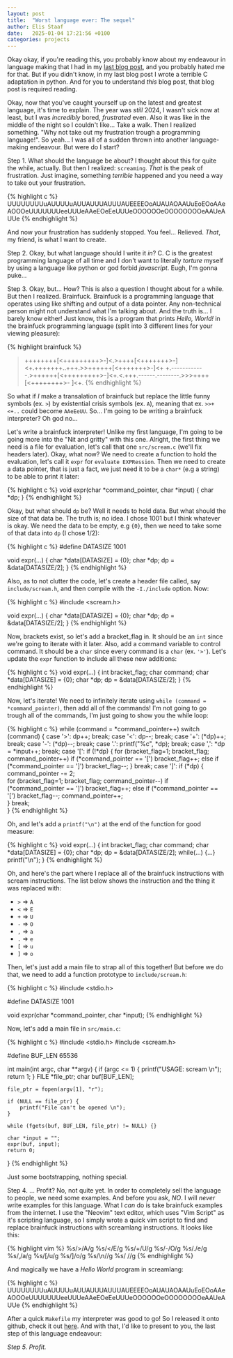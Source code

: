 ```yaml
---
layout: post
title:  "Worst language ever: The sequel"
author: Elis Staaf
date:   2025-01-04 17:21:56 +0100
categories: projects
---
```


Okay okay, if you're reading this, you probably know about my endeavour
in language making that I had in my
[last blog post](https://elisstaaf.github.io/projects/2025/01/01/worst-language.html),
and you probably hated me for that. But if you didn't know, in my last blog
post I wrote a terrible C adaptation in python. And for you to understand *this*
blog post, that blog post is required reading.

Okay, now that you've caught yourself up on the latest and greatest language,
it's time to explain. The year was *still* 2024, I wasn't sick now at least,
but I was *incredibly* bored, *frustrated* even. Also it was like in the middle
of the night so I couldn't like... Take a walk. Then I realized something. "Why
not take out my frustration trough a programming language!". So yeah... I was
all of a sudden thrown into another language-making endeavour. But were do I 
start?

Step 1. What should the language be about? I thought about this for quite
the while, actually. But then I realized: `screaming`. *That* is the peak of
frustration. Just imagine, something *terrible* happened and you need a way
to take out your frustration.

{% highlight c %}
UUUUUUUUuAUUUUuAUUAUUUAUUUAUEEEEOoAUAUAOAAUuEoEOoAAeAOOOeUUUUUUUeeUUUeAAeEOeEeUUUeOOOOOOeOOOOOOOOeAAUeAUUe
{% endhighlight %}

And now your frustration has suddenly stopped. You feel... Relieved. *That*, my
friend, is what I want to create.

Step 2. Okay, but what language should I write it *in*? C. C is the greatest
programming language of all time and I don't want to literally *torture* myself
by using a language like python or god forbid *javascript*. Eugh, I'm gonna puke...

Step 3. Okay, but... How? This is also a question I thought about for a while.
But then I realized. Brainfuck. Brainfuck is a programming language that
operates using like shifting and output of a data pointer. Any non-technical
person might not understand what I'm talking about. And the truth is... I
barely know either! Just know, this is a program that prints *Hello, World!* 
in the brainfuck programming language (split into 3 different lines
for your viewing pleasure):

{% highlight brainfuck %}
>++++++++[<+++++++++>-]<.>++++[<+++++++>-]<+.+++++++..+++.>>++++++[<+++++++>-]<+
+.------------.>++++++[<+++++++++>-]<+.<.+++.------.--------.>>>++++[<++++++++>-
]<+.
{% endhighlight %}

So what if *I* make a transalation of brainfuck but replace the little funny
symbols (ex. `>`) by existential crisis symbols (ex. `A`), meaning that ex.
`>>+<+..` could become `AAeEeUU`. So... I'm going to be writing a brainfuck
interpreter? Oh god no...

Let's write a brainfuck interpreter! Unlike my first language, I'm going to
be going more into the "Nit and gritty" with this one. Alright, the first thing
we need is a file for evaluation, let's call that one `src/scream.c` (we'll fix 
headers later). Okay, what now? We need to create a function to hold the
evaluation, let's call it `expr` for `evaluate EXPRession`. Then we need
to create a data pointer, that is just a fact, we just need it to be a 
``char*`` (e.g a string) to be able to print it later:

{% highlight c %}
void expr(char *command_pointer, char *input) {
    char *dp;
}
{% endhighlight %}

Okay, but what should `dp` be? Well it needs to hold data. But what
should the size of that data be. The truth is; no idea. I chose 1001
but I think whatever is okay. We need the data to be empty, e.g `{0}`,
then we need to take some of that data into `dp` (I chose 1/2):

{% highlight c %}
#define DATASIZE 1001

void expr(...) {
    char *data[DATASIZE] = {0};
    char *dp;
    dp = &data[DATASIZE/2];
}
{% endhighlight %}

Also, as to not clutter the code, let's create a header file called,
say `include/scream.h`, and then compile with the `-I./include`
option. Now:

{% highlight c %}
#include <scream.h>

void expr(...) {
    char *data[DATASIZE] = {0};
    char *dp;
    dp = &data[DATASIZE/2];
}
{% endhighlight %}

Now, brackets exist, so let's add a bracket_flag in. It should
be an `int` since we're going to iterate with it later. Also,
add a command variable to control command. It should be a
`char` since every command is a `char` (ex. `'>'`). Let's
update the `expr` function to include all these new additions:

{% highlight c %}
void expr(...) {
    int bracket_flag;
    char command;
    char *data[DATASIZE] = {0};
    char *dp;
    dp = &data[DATASIZE/2];
}
{% endhighlight %}

Now, let's iterate! We need to infinitely iterate using `while (command = *command_pointer)`,
then add all of the commands! I'm not going to go trough all of the commands, I'm just
going to show you the while loop:

{% highlight c %}
  while (command = *command_pointer++)
    switch (command) {
    case '>':
      dp++;
      break;
    case '<':
      dp--;
      break;
    case '+':
      (*dp)++;
      break;
    case '-':
      (*dp)--;
      break;
    case '.':
      printf("%c", *dp);
      break;
    case ',': 
      *dp = *input++;
      break;
    case '[':
      if (!*dp) { 
        for (bracket_flag=1; bracket_flag; command_pointer++)
          if (*command_pointer == '[')
            bracket_flag++;
          else if (*command_pointer == ']')
            bracket_flag--;
      } 
      break;
    case ']':
      if (*dp) {
        command_pointer -= 2;  
        for (bracket_flag=1; bracket_flag; command_pointer--)
          if (*command_pointer == ']')
            bracket_flag++;
          else if (*command_pointer == '[')
            bracket_flag--;
        command_pointer++;     
      }
      break;  
    }
{% endhighlight %}

Oh, and let's add a `printf("\n")` at the end
of the function for good measure:

{% highlight c %}
void expr(...) {
    int bracket_flag;
    char command;
    char *data[DATASIZE] = {0};
    char *dp;
    dp = &data[DATASIZE/2];
    while(...) {...}
    printf("\n");
}
{% endhighlight %}

Oh, and here's the part where I replace all of the brainfuck
instructions with scream instructions. The list below shows
the instruction and the thing it was replaced with:

- `>` => `A`
- `<` => `E`
- `+` => `U`
- `-` => `O`
- `,` => `a`
- `.` => `e`
- `[` => `u`
- `]` => `o`

Then, let's just add a main file to strap all of this together!
But before we do that, we need to add a function prototype to
`include/scream.h`:

{% highlight c %}
#include <stdio.h>

#define DATASIZE 1001

void expr(char *command_pointer, char *input);
{% endhighlight %}

Now, let's add a main file in `src/main.c`:

{% highlight c %}
#include <stdio.h>
#include <scream.h>

#define BUF_LEN 65536

int main(int argc, char **argv) {
    if (argc <= 1) {
        printf("USAGE: scream <file>\n");
        return 1;
    }
    FILE *file_ptr;
    char buf[BUF_LEN];

    file_ptr = fopen(argv[1], "r");

    if (NULL == file_ptr) {
        printf("File can't be opened \n");
    }

    while (fgets(buf, BUF_LEN, file_ptr) != NULL) {}
	
	char *input = "";
	expr(buf, input);
	return 0;
}
{% endhighlight %}

Just some bootstrapping, nothing special.

Step 4. ... Profit? No, not quite yet. In order to completely sell the
language to people, we need some examples. And before you ask, *NO*. I
will *never* write examples for this language. What I *can* do is take
brainfuck examples from the internet. I use the "Neovim" text editor,
which uses "Vim Script" as it's scripting language, so I simply wrote
a quick vim script to find and replace brainfuck instructions with
screamlang instructions. It looks like this:

{% highlight vim %}
%s/>/A/g
%s/</E/g
%s/+/U/g
%s/-/O/g
%s/\./e/g
%s/,/a/g
%s/\[/u/g
%s/\]/o/g
%s/\n//g
%s/ //g
{% endhighlight %}

And magically we have a *Hello World* program in screamlang:

{% highlight c %}
UUUUUUUUuAUUUUuAUUAUUUAUUUAUEEEEOoAUAUAOAAUuEoEOoAAeAOOOeUUUUUUUeeUUUeAAeEOeEeUUUeOOOOOOeOOOOOOOOeAAUeAUUe
{% endhighlight %}

After a quick `Makefile` my interpreter was good to go! So I released it onto github,
check it out [here](https://github.com/ElisStaaf/scream). And with that, I'd like to
present to you, the last step of this language endeavour:

*Step 5. Profit.*
